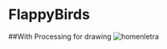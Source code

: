 # FlappyBirds
##With Processing for drawing
![homenletra](https://github.com/laulaiu/FlappyBirds/blob/master/2023-04-12%2010-29-42.gif)
